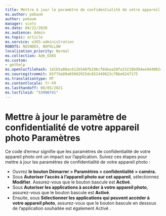 ```yaml
---
title: Mettre à jour le paramètre de confidentialité de votre appareil photo Paramètres
ms.author: pebaum
author: pebaum
manager: scotv
ms.date: 04/21/2020
ms.audience: Admin
ms.topic: article
ms.service: o365-administration
ROBOTS: NOINDEX, NOFOLLOW
localization_priority: Normal
ms.collection: Adm_O365
ms.custom:
- gethelp
ms.openlocfilehash: 1d1b5a08ac612b548fb196cf8deaa20fa23218bd94ee9440024d7b1b7561c7b1
ms.sourcegitcommit: b5f7da89a650d2915dc652449623c78be6247175
ms.translationtype: MT
ms.contentlocale: fr-FR
ms.lasthandoff: 08/05/2021
ms.locfileid: "53990741"
---
```

# <a name="update-your-cameras-privacy-settings"></a>Mettre à jour le paramètre de confidentialité de votre appareil photo Paramètres

Ce code d’erreur signifie que les paramètres de confidentialité de votre appareil photo ont un impact sur l’application. Suivez ces étapes pour mettre à jour les paramètres de confidentialité de votre appareil photo :

- Ouvrez **le bouton Démarrer > Paramètres > confidentialité > caméra.**
- Sous **Autoriser l’accès à l’appareil photo sur cet appareil**, sélectionnez **Modifier**. Assurez-vous que le bouton bascule est **Activé**.
- Sous **Autoriser les applications à accéder à votre appareil photo**, assurez-vous que le bouton bascule est **Activé**.
- Ensuite, sous **Sélectionner les applications qui peuvent accéder à votre appareil photo**, assurez-vous que le bouton bascule en dessous de l’application souhaitée est également Activé .
